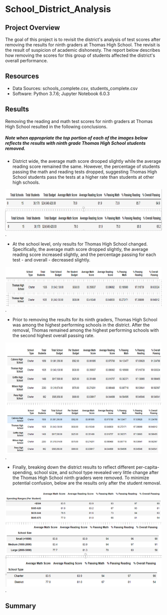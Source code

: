 # School_District_Analysis

## Project Overview

The goal of this project is to revisit the district's analysis of test scores after removing the results for ninth graders at Thomas High School. The revisit is the result of suspicion of academic dishonesty. The report below describes how removing the scores for this group of students affected the district's overall performance. 

## Resources

* Data Sources: schools_complete.csv, students_complete.csv
* Software: Python 3.7.6; Jupyter Notebook 6.0.3

## Results 

Removing the reading and math test scores for ninth graders at Thomas High School resulted in the following conclusions. 

##### Note when appropriate the top portion of each of the images below reflects the results with ninth grade Thomas High School students removed.  

* District wide, the average math score drooped slightly while the average reading score remained the same. However, the percentage of students passing the math and reading tests dropped, suggesting Thomas High School students pass the tests at a higher rate than students at other high schools.

![District_Summary](District_Summary.png).

* At the school level, only results for Thomas High School changed. Specifically, the average math score dropped slightly, the average reading score increased slightly, and the percentage passing for each test - and overall - decreased slightly.    

![Thomas Summary](Thomas_Summary.png).

* Prior to removing the results for its ninth graders, Thomas High School was among the highest performing schools in the district. After the removal, Thomas remained among the highest performing schools with the second highest overall passing rate.

![Top_Performers](Top_Performers.png).

* Finally, breaking down the district results to reflect different per-capita-spending, school size, and school type revealed very little change after the Thomas High School ninth graders were removed. To minimize potential confusion, below are the results only after the student removal. 

![Group_Summaries](Group_Summaries.png).

## Summary 
